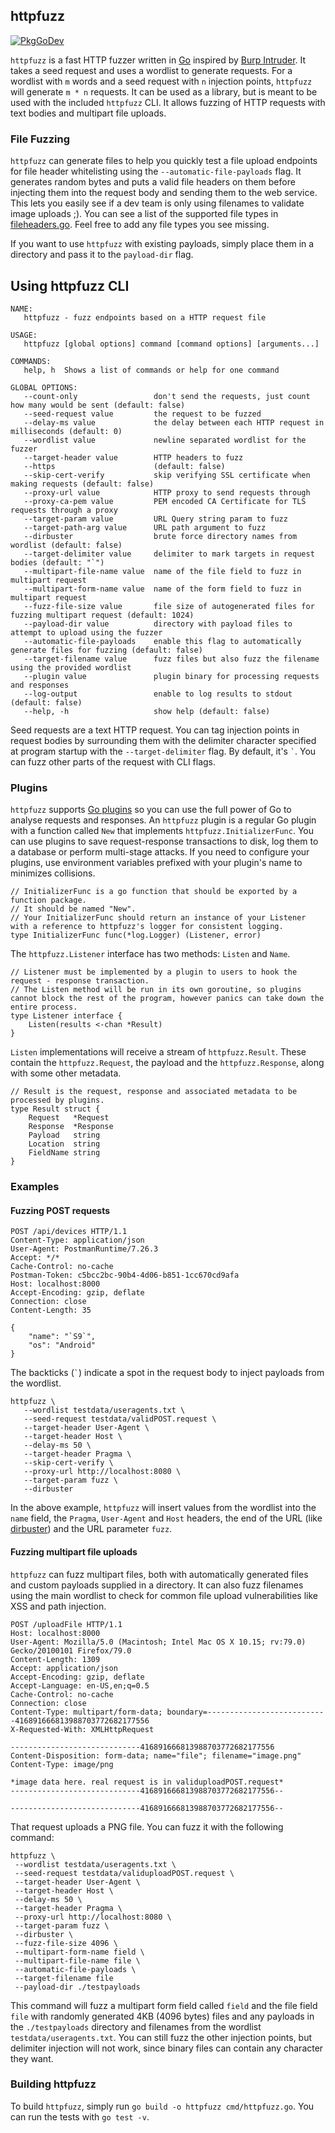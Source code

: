 httpfuzz
--------

[![PkgGoDev](https://pkg.go.dev/badge/github.com/joncooperworks/httpfuzz)](https://pkg.go.dev/github.com/joncooperworks/httpfuzz)

`httpfuzz` is a fast HTTP fuzzer written in [Go](https://golang.org) inspired by [Burp Intruder](https://portswigger.net/burp/documentation/desktop/tools/intruder).
It takes a seed request and uses a wordlist to generate requests.
For a wordlist with `m` words and a seed request with `n` injection points, `httpfuzz` will generate `m * n` requests.
It can be used as a library, but is meant to be used with the included `httpfuzz` CLI.
It allows fuzzing of HTTP requests with text bodies and multipart file uploads.

### File Fuzzing
`httpfuzz` can generate files to help you quickly test a file upload endpoints for file header whitelisting using the `--automatic-file-payloads` flag.
It generates random bytes and puts a valid file headers on them before injecting them into the request body and sending them to the web service.
This lets you easily see if a dev team is only using filenames to validate image uploads ;).
You can see a list of the supported file types in [fileheaders.go](https://github.com/JonCooperWorks/httpfuzz/blob/master/fileheaders.go).
Feel free to add any file types you see missing.

If you want to use `httpfuzz` with existing payloads, simply place them in a directory and pass it to the `payload-dir` flag.

## Using httpfuzz CLI
```
NAME:
   httpfuzz - fuzz endpoints based on a HTTP request file

USAGE:
   httpfuzz [global options] command [command options] [arguments...]

COMMANDS:
   help, h  Shows a list of commands or help for one command

GLOBAL OPTIONS:
   --count-only                 don't send the requests, just count how many would be sent (default: false)
   --seed-request value         the request to be fuzzed
   --delay-ms value             the delay between each HTTP request in milliseconds (default: 0)
   --wordlist value             newline separated wordlist for the fuzzer
   --target-header value        HTTP headers to fuzz
   --https                      (default: false)
   --skip-cert-verify           skip verifying SSL certificate when making requests (default: false)
   --proxy-url value            HTTP proxy to send requests through
   --proxy-ca-pem value         PEM encoded CA Certificate for TLS requests through a proxy
   --target-param value         URL Query string param to fuzz
   --target-path-arg value      URL path argument to fuzz
   --dirbuster                  brute force directory names from wordlist (default: false)
   --target-delimiter value     delimiter to mark targets in request bodies (default: "`")
   --multipart-file-name value  name of the file field to fuzz in multipart request
   --multipart-form-name value  name of the form field to fuzz in multipart request
   --fuzz-file-size value       file size of autogenerated files for fuzzing multipart request (default: 1024)
   --payload-dir value          directory with payload files to attempt to upload using the fuzzer
   --automatic-file-payloads    enable this flag to automatically generate files for fuzzing (default: false)
   --target-filename value      fuzz files but also fuzz the filename using the provided wordlist
   --plugin value               plugin binary for processing requests and responses
   --log-output                 enable to log results to stdout (default: false)
   --help, -h                   show help (default: false)
```

Seed requests are a text HTTP request.
You can tag injection points in request bodies by surrounding them with the delimiter character specified at program startup with the `--target-delimiter` flag.
By default, it's `` ` ``.
You can fuzz other parts of the request with CLI flags.

### Plugins
`httpfuzz` supports [Go plugins](https://golang.org/pkg/plugin/) so you can use the full power of Go to analyse requests and responses.
An `httpfuzz` plugin is a regular Go plugin with a function called `New` that implements `httpfuzz.InitializerFunc`.
You can use plugins to save request-response transactions to disk, log them to a database or perform multi-stage attacks.
If you need to configure your plugins, use environment variables prefixed with your plugin's name to minimizes collisions.

```
// InitializerFunc is a go function that should be exported by a function package.
// It should be named "New".
// Your InitializerFunc should return an instance of your Listener with a reference to httpfuzz's logger for consistent logging.
type InitializerFunc func(*log.Logger) (Listener, error)
```

The `httpfuzz.Listener` interface has two methods: `Listen` and `Name`.

```
// Listener must be implemented by a plugin to users to hook the request - response transaction.
// The Listen method will be run in its own goroutine, so plugins cannot block the rest of the program, however panics can take down the entire process.
type Listener interface {
	Listen(results <-chan *Result)
}
```

`Listen` implementations will receive a stream of  `httpfuzz.Result`.
These contain the `httpfuzz.Request`, the payload and the `httpfuzz.Response`, along with some other metadata.

```
// Result is the request, response and associated metadata to be processed by plugins.
type Result struct {
	Request   *Request
	Response  *Response
	Payload   string
	Location  string
	FieldName string
}
```

### Examples

#### Fuzzing POST requests

```
POST /api/devices HTTP/1.1
Content-Type: application/json
User-Agent: PostmanRuntime/7.26.3
Accept: */*
Cache-Control: no-cache
Postman-Token: c5bcc2bc-90b4-4d06-b851-1cc670cd9afa
Host: localhost:8000
Accept-Encoding: gzip, deflate
Connection: close
Content-Length: 35

{
	"name": "`S9`",
	"os": "Android"
}
```

The backticks (`` ` ``) indicate a spot in the request body to inject payloads from the wordlist.

```
httpfuzz \
   --wordlist testdata/useragents.txt \
   --seed-request testdata/validPOST.request \
   --target-header User-Agent \
   --target-header Host \
   --delay-ms 50 \
   --target-header Pragma \
   --skip-cert-verify \
   --proxy-url http://localhost:8080 \
   --target-param fuzz \
   --dirbuster
```

In the above example, `httpfuzz` will insert values from the wordlist into the `name` field, the `Pragma`, `User-Agent` and `Host` headers, the end of the URL (like [dirbuster](https://tools.kali.org/web-applications/dirbuster#:~:text=DirBuster%20is%20a%20multi%20threaded,pages%20and%20applications%20hidden%20within.)) and the URL parameter `fuzz`.

#### Fuzzing multipart file uploads
`httpfuzz` can fuzz multipart files, both with automatically generated files and custom payloads supplied in a directory.
It can also fuzz filenames using the main wordlist to check for common file upload vulnerabilities like XSS and path injection.
```
POST /uploadFile HTTP/1.1
Host: localhost:8000
User-Agent: Mozilla/5.0 (Macintosh; Intel Mac OS X 10.15; rv:79.0) Gecko/20100101 Firefox/79.0
Content-Length: 1309
Accept: application/json
Accept-Encoding: gzip, deflate
Accept-Language: en-US,en;q=0.5
Cache-Control: no-cache
Connection: close
Content-Type: multipart/form-data; boundary=---------------------------416891666813988703772682177556
X-Requested-With: XMLHttpRequest

-----------------------------416891666813988703772682177556
Content-Disposition: form-data; name="file"; filename="image.png"
Content-Type: image/png

*image data here. real request is in validuploadPOST.request*
-----------------------------416891666813988703772682177556--

-----------------------------416891666813988703772682177556--
```

That request uploads a PNG file.
You can fuzz it with the following command:
```
httpfuzz \
 --wordlist testdata/useragents.txt \
 --seed-request testdata/validuploadPOST.request \
 --target-header User-Agent \
 --target-header Host \
 --delay-ms 50 \
 --target-header Pragma \
 --proxy-url http://localhost:8080 \
 --target-param fuzz \
 --dirbuster \
 --fuzz-file-size 4096 \
 --multipart-form-name field \
 --multipart-file-name file \
 --automatic-file-payloads \
 --target-filename file
 --payload-dir ./testpayloads
```

This command will fuzz a multipart form field called `field` and the file field `file` with randomly generated 4KB (4096 bytes) files and any payloads in the `./testpayloads` directory and filenames from the wordlist `testdata/useragents.txt`.
You can still fuzz the other injection points, but delimiter injection will not work, since binary files can contain any character they want.

### Building httpfuzz
To build `httpfuzz`, simply run `go build -o httpfuzz cmd/httpfuzz.go`.
You can run the tests with `go test -v`.